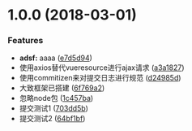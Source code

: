 <a name="1.0.0"></a>
# 1.0.0 (2018-03-01)


### Features

* **adsf:** aaaa ([e7d5d94](https://github.com/SidoTenso/bookStore/commit/e7d5d94))
* 使用axios替代vueresource进行ajax请求 ([a3a1827](https://github.com/SidoTenso/bookStore/commit/a3a1827))
* 使用commitizen来对提交日志进行规范 ([d24985d](https://github.com/SidoTenso/bookStore/commit/d24985d))
* 大致框架已搭建 ([6f769a2](https://github.com/SidoTenso/bookStore/commit/6f769a2))
* 忽略node包 ([1c457ba](https://github.com/SidoTenso/bookStore/commit/1c457ba))
* 提交测试1 ([703dd5b](https://github.com/SidoTenso/bookStore/commit/703dd5b))
* 提交测试2 ([64bf1bf](https://github.com/SidoTenso/bookStore/commit/64bf1bf))



